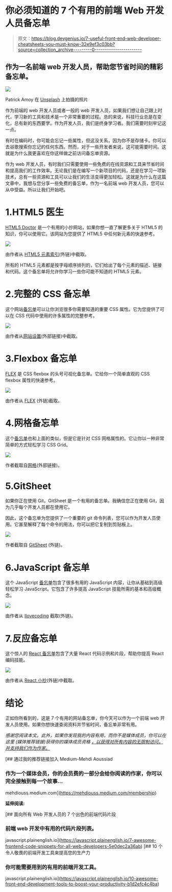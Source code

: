 # 你必须知道的 7 个有用的前端 Web 开发人员备忘单

> 原文：<https://blog.devgenius.io/7-useful-front-end-web-developer-cheatsheets-you-must-know-32e9ef3c03bb?source=collection_archive---------0----------------------->

## 作为一名前端 web 开发人员，帮助您节省时间的精彩备忘单。

![](img/7cea54a20fb08a6312fab51310c17f8b.png)

Patrick Amoy 在 [Unsplash](https://unsplash.com?utm_source=medium&utm_medium=referral) 上拍摄的照片

作为前端的 web 开发人员或者一般的 web 开发人员，如果我们想让自己跟上时代，学习新的工具和技术是一个非常重要的过程。总的来说，科技行业总是在变化，总有新的东西要学。作为开发人员，我们是终身学习者。我们需要时刻牢记这一点。

有时在编码时，你可能会忘记一些属性，但这没关系，因为你不是存储卡。你可以去谷歌搜索你忘记的任何东西。然而，对于一些开发者来说，这可能需要时间。这就是为什么我更喜欢在你这样做之前访问备忘单资源。

作为 web 开发人员，有时我们只需要使用一些免费的在线资源和工具来节省时间和提高我们的工作效率。无论我们是在编写一个新项目的代码，还是在学习一项新技术，总有一些资源和工具可以让我们的生活变得更加轻松。这就是为什么在这篇文章中，我想与您分享一些免费的备忘单，作为一名前端 web 开发人员，您可以从中受益。所以让我们开始吧。

# 1.HTML5 医生

[HTML5 Doctor](http://html5doctor.com/element-index/) 是一个有用的小抄网站，如果你想一直了解更多关于 HTML5 的知识，你可以使用它。该网站为您提供了 HTML5 中任何新元素的快速参考。

![](img/7e711968708011c55ea8ecf6bf9d23df.png)

由作者从 [HTML5 元素索引](http://html5doctor.com/element-index/)(外链)中截取。

所有的 HTML5 元素都是按字母顺序排列的，它们给出了每个元素的描述、链接和代码。这个备忘单将允许你学习一些你可能不知道的 HTML5 元素。

# 2.完整的 CSS 备忘单

这个网站[备忘单](https://websitesetup.org/css3-cheat-sheet/)可以让你浏览很多你需要知道的重要 CSS 属性。它为您提供了可以在 CSS 代码中使用的许多属性的完整参考。

![](img/6f6edd2bfc233cc151c80275fee5e274.png)

由作者从[网站设置](https://websitesetup.org/css3-cheat-sheet/)(外部链接)中截取。

# 3.Flexbox 备忘单

[FLEX](https://flexbox.malven.co/) 是 CSS flexbox 的头号可视化备忘单。它给你一个简单直观的 CSS flexbox 属性的快速参考。

![](img/385b5befc73a736bf7279adfc82a460d.png)

由作者从 [FLEX](https://flexbox.malven.co/) (外链)截取。

# 4.网格备忘单

这个[备忘单](https://grid.malven.co/)也和上面的类似，但是它是针对 CSS 网格属性的。它让你以一种非常简单的方式轻松学习 CSS Grid。

![](img/f2430ee3883f088d2dd98cd2fb1e964e.png)

作者截取自[网格](https://grid.malven.co/)(外部链接)。

# 5.GitSheet

如果你正在使用 Git，GitSheet 是一个有用的备忘单。我确信您正在使用 Git，因为几乎每个开发人员都在使用它。

因此，这个备忘单为您提供了一个重要的 git 命令列表，您可以作为开发人员使用。它甚至解释了每个命令的用法，你可以把它复制到剪贴板上。

![](img/5f5595f3b69147e95d35444ce52daa1b.png)

作者截取自 [GitSheet](https://gitsheet.wtf/) (外链)。

# 6.JavaScript 备忘单

这个 JavaScript [备忘单](https://ilovecoding.org/blog/js-cheatsheet)包含了很多有用的 JavaScript 内容，让你从基础到高级轻松学习 JavaScript。它包含了许多提高 JavaScript 技能所需的基本和高级概念。

![](img/dffc17b0563bda8241860475b3ce5599.png)

由作者从 [Ilovecoding](https://ilovecoding.org/blog/js-cheatsheet) 截取(外链)。

# 7.反应备忘单

这个惊人的 [React 备忘单](http://www.developer-cheatsheets.com/react)包含了大量 React 代码示例和片段，帮助你提高 React 编码技能。

![](img/cdb209e9439a2f83f18a96bcad83bb66.png)

由作者从 [React 小抄](http://www.developer-cheatsheets.com/react)(外链)中截取。

# 结论

正如你所看到的，这是 7 个有用的网站备忘单，你今天可以作为一个前端 web 开发人员使用。如果你想快速查阅资料并节省时间，备忘单非常有用。

*感谢您阅读本文。此外，如果你发现我的内容有用，而你不是媒体成员，你可以在这里* *(媒体推荐链接)获得你的媒体成员资格* [*，以获得对所有内容的无限制访问，并支持我们作为作家。*](https://mehdiouss.medium.com/membership)

[](https://mehdiouss.medium.com/membership) [## 通过我的推荐链接加入 Medium-Mehdi Aoussiad

### 作为一个媒体会员，你的会员费的一部分会给你阅读的作家，你可以完全接触到每一个故事…

mehdiouss.medium.com](https://mehdiouss.medium.com/membership) 

**延伸阅读:**

[](https://javascript.plainenglish.io/7-awesome-frontend-code-snippets-for-all-web-developers-5e0dec2a36ab) [## 面向所有 Web 开发人员的 7 个出色的前端代码片段

### 前端 web 开发中有用的代码片段列表。

javascript.plainenglish.io](https://javascript.plainenglish.io/7-awesome-frontend-code-snippets-for-all-web-developers-5e0dec2a36ab) [](https://javascript.plainenglish.io/10-awesome-front-end-development-tools-to-boost-your-productivity-b1d2efc4c4ba) [## 10 个令人敬畏的前端开发工具来提高您的生产力

### 你可能需要用到的有用的前端开发工具。

javascript.plainenglish.io](https://javascript.plainenglish.io/10-awesome-front-end-development-tools-to-boost-your-productivity-b1d2efc4c4ba)